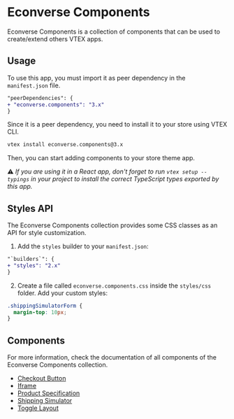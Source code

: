 # Econverse Components

Econverse Components is a collection of components that can be used to create/extend others VTEX apps.

## Usage

To use this app, you must import it as peer dependency in the `manifest.json` file.

```diff
"peerDependencies": {
+ "econverse.components": "3.x"
}
```

Since it is a peer dependency, you need to install it to your store using VTEX CLI.
```cmd
vtex install econverse.components@3.x
```

Then, you can start adding components to your store theme app.

⚠️ *If you are using it in a React app, don't forget to run `vtex setup --typings` in your project to install the correct TypeScript types exported by this app.*

## Styles API

The Econverse Components collection provides some CSS classes as an API for style customization.

1. Add the `styles` builder to your `manifest.json`:
```diff
"`builders`": {
+ "styles": "2.x"
}
```

2. Create a file called `econverse.components.css` inside the `styles/css` folder. Add your custom styles:
```css
.shippingSimulatorForm {
  margin-top: 10px;
}
```

## Components

For more information, check the documentation of all components of the Econverse Components collection.

- [Checkout Button](./CheckoutButton)
- [Iframe](./Iframe)
- [Product Specification](./ProductSpecification)
- [Shipping Simulator](./ShippingSimulator)
- [Toggle Layout](./ToggleLayout)


